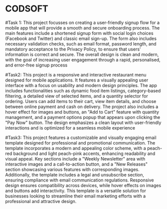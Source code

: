 # CODSOFT

#Task 1: This project focusses on creating a user-friendly signup flow for a mobile app that will provide a smooth and secure onboarding process. The main features include a shortened signup form with social login choices (Facebook and Twitter) and classic email sign-up. The form also includes necessary validation checks, such as email format, password length, and mandatory acceptance to the Privacy Policy, to ensure that users' information is correct and secure. The overall design is clean and modern, with the goal of increasing user engagement through a rapid, personalised, and error-free signup process

#Task2: This project is a responsive and interactive restaurant menu designed for mobile applications. It features a visually appealing user interface with a focus on usability and modern design principles. The app includes functionalities such as dynamic food item listings, category-based filtering, a detailed view of selected items, and a quantity selector for ordering. Users can add items to their cart, view item details, and choose between online payment and cash on delivery. The project also includes a hover effect for images and buttons, an "Add to Cart" feature with quantity management, and a payment options popup that appears upon clicking the "Pay Now" button. The design emphasizes a clean layout with user-friendly interactions and is optimized for a seamless mobile experience

#Task3: This project features a customizable and visually engaging email template designed for professional and promotional communication. The template incorporates a modern and appealing color scheme, with a peach-red background and light peach-pink accents, enhancing readability and visual appeal. Key sections include a "Weekly Newsletter" area with interactive images and a call-to-action button, and a "New Releases" section showcasing various features with corresponding images. Additionally, the template includes a legal and unsubscribe section, ensuring compliance with email communication regulations. Responsive design ensures compatibility across devices, while hover effects on images and buttons add interactivity. This template is a versatile solution for businesses looking to streamline their email marketing efforts with a professional and attractive design.
